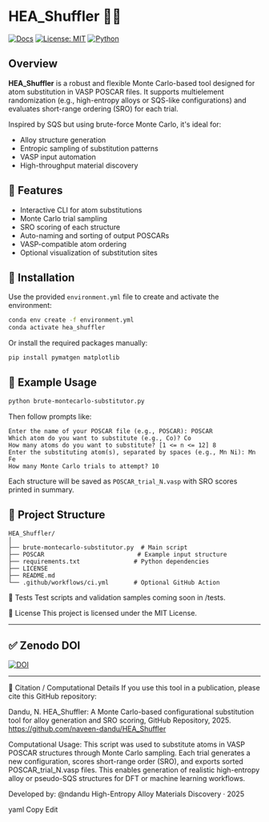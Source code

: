 # HEA_Shuffler 🧪🔀

[![Docs](https://img.shields.io/badge/docs-mkdocs-blue)](https://github.com/naveen-dandu/HEA_Shuffler/)
[![License: MIT](https://img.shields.io/badge/License-MIT-yellow.svg)](https://opensource.org/licenses/MIT)
[![Python](https://img.shields.io/badge/python-3.9+-blue.svg)](https://www.python.org/)

## Overview

**HEA_Shuffler** is a robust and flexible Monte Carlo-based tool designed for atom substitution in VASP POSCAR files. It supports multielement randomization (e.g., high-entropy alloys or SQS-like configurations) and evaluates short-range ordering (SRO) for each trial.

Inspired by SQS but using brute-force Monte Carlo, it's ideal for:
- Alloy structure generation
- Entropic sampling of substitution patterns
- VASP input automation
- High-throughput material discovery

## 🚀 Features

- Interactive CLI for atom substitutions
- Monte Carlo trial sampling
- SRO scoring of each structure
- Auto-naming and sorting of output POSCARs
- VASP-compatible atom ordering
- Optional visualization of substitution sites

## 🔧 Installation

Use the provided `environment.yml` file to create and activate the environment:

```bash
conda env create -f environment.yml
conda activate hea_shuffler
```
Or install the required packages manually: 

```bash
pip install pymatgen matplotlib
```

## 🧪 Example Usage

```bash
python brute-montecarlo-substitutor.py
```

Then follow prompts like:

```text
Enter the name of your POSCAR file (e.g., POSCAR): POSCAR
Which atom do you want to substitute (e.g., Co)? Co
How many atoms do you want to substitute? [1 <= n <= 12] 8
Enter the substituting atom(s), separated by spaces (e.g., Mn Ni): Mn Fe
How many Monte Carlo trials to attempt? 10
```

Each structure will be saved as `POSCAR_trial_N.vasp` with SRO scores printed in summary.

## 📁 Project Structure

```
HEA_Shuffler/
│
├── brute-montecarlo-substitutor.py  # Main script
├── POSCAR                          # Example input structure
├── requirements.txt               # Python dependencies
├── LICENSE
├── README.md
└── .github/workflows/ci.yml       # Optional GitHub Action
```

🧪 Tests
Test scripts and validation samples coming soon in /tests.

📜 License
This project is licensed under the MIT License.

---

## ✅ Zenodo DOI

[![DOI](https://zenodo.org/badge/1015094671.svg)](https://doi.org/10.5281/zenodo.15829507)

---

🧠 Citation / Computational Details
If you use this tool in a publication, please cite this GitHub repository:

Dandu, N. HEA_Shuffler: A Monte Carlo-based configurational substitution tool for alloy generation and SRO scoring, GitHub Repository, 2025. https://github.com/naveen-dandu/HEA_Shuffler

Computational Usage:
This script was used to substitute atoms in VASP POSCAR structures through Monte Carlo sampling. Each trial generates a new configuration, scores short-range order (SRO), and exports sorted POSCAR_trial_N.vasp files. This enables generation of realistic high-entropy alloy or pseudo-SQS structures for DFT or machine learning workflows.

Developed by: @ndandu
High-Entropy Alloy Materials Discovery · 2025

yaml
Copy
Edit

